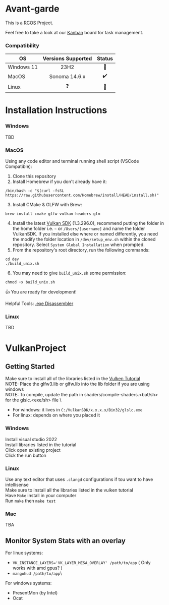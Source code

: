 # Avant-garde
This is a [RCOS](https://handbook.rcos.io/) Project.

Feel free to take a look at our [Kanban](https://docs.google.com/drawings/d/1AZ96UuH22W9aF4FDUhVJ3GPxuHaQv0s0LfwgRhOCg70/edit?usp=sharing) board for task management.

### Compatibility
| OS | Versions Supported | Status |
| - | :-: | :-: |
| Windows 11 | 23H2 | 🚫 |
| MacOS | Sonoma 14.6.x | ✔️ |
| Linux | ❓ | 🚫 |

# Installation Instructions

### Windows
TBD

### MacOS
Using any code editor and terminal running shell script (VSCode Compatible):
1. Clone this repository
2. Install Homebrew if you don't already have it:
```
/bin/bash -c "$(curl -fsSL https://raw.githubusercontent.com/Homebrew/install/HEAD/install.sh)"
```
3. Install CMake & GLFW with Brew:
```
brew install cmake glfw vulkan-headers glm
```
4. Install the latest [Vulkan SDK](https://vulkan.lunarg.com/sdk/home#mac) (1.3.296.0), recommend putting the folder in the home folder i.e. `~` or `/Users/[username]` and name the folder VulkanSDK. If you installed else where or named differently, you need the modify the folder location in `/dev/setup_env.sh` within the cloned repository. Select `System Global Installation` when prompted.
5. From the repository's root directory, run the following commands:
```
cd dev
./build_unix.sh
```
6. You may need to give `build_unix.sh` some permission:
```
chmod +x build_unix.sh
```
👍 You are ready for development!

Helpful Tools: [.exe Disassembler](https://dogbolt.org/)

### Linux
TBD

# VulkanProject

## Getting Started
Make sure to install all of the libraries listed in the [Vulken Tutorial](https://vulkan-tutorial.com/Development_environment)\
NOTE: Place the glfw3.lib or glfw.lib into the lib folder if you are using windows \
NOTE: To compile, update the path in shaders/compile-shaders.<bat/sh> for the glslc.<exe/sh> file \
- For windows: it lives in `C:/VulkanSDK/x.x.x.x/Bin32/glslc.exe`
- For linux: depends on where you placed it

### Windows
Install visual studio 2022\
Install libraries listed in the tutorial\
Click open existing project\
Click the run button

### Linux
Use any text editor that uses `.clangd` configurations if tou want to have intellisense\
Make sure to install all the libraries listed in the vulken tutorial\
Have `Make` install in your computer\
Run `make` then `make test`

### Mac
TBA

## Monitor System Stats with an overlay
For linux systems:
- `VK_INSTANCE_LAYERS='VK_LAYER_MESA_OVERLAY' /path/to/app` ( Only works with amd gpus? )
- `mangohud /path/to/app`\

For windows systems:
- PresentMon (by Intel)
- Ocat
